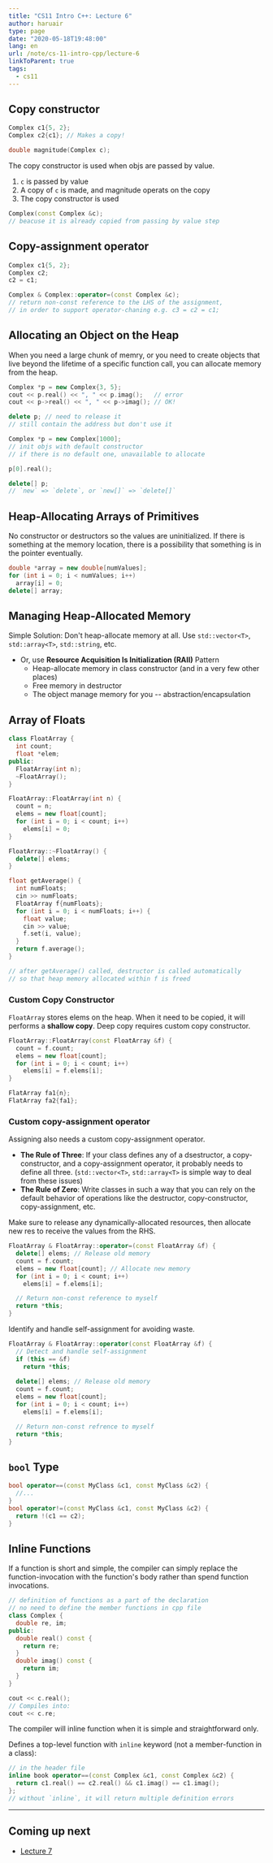 ```yaml
---
title: "CS11 Intro C++: Lecture 6"
author: haruair
type: page
date: "2020-05-18T19:48:00"
lang: en
url: /note/cs-11-intro-cpp/lecture-6
linkToParent: true
tags:
  - cs11
---
```


## Copy constructor

```cpp
Complex c1{5, 2};
Complex c2{c1}; // Makes a copy!
```

```cpp
double magnitude(Complex c);
```

The copy constructor is used when objs are passed by value.

1. `c` is passed by value
1. A copy of `c` is made, and magnitude operats on the copy
1. The copy constructor is used

```cpp
Complex(const Complex &c);
// beacuse it is already copied from passing by value step
```

## Copy-assignment operator

```cpp
Complex c1{5, 2};
Complex c2;
c2 = c1;
```

```cpp
Complex & Complex::operator=(const Complex &c);
// return non-const reference to the LHS of the assignment,
// in order to support operator-chaning e.g. c3 = c2 = c1;
```

## Allocating an Object on the Heap

When you need a large chunk of memry, or you need to create objects that live beyond the lifetime of a specific function call, you can allocate memory from the heap.

```cpp
Complex *p = new Complex{3, 5};
cout << p.real() << ", " << p.imag();   // error
cout << p->real() << ", " << p->imag(); // OK!

delete p; // need to release it
// still contain the address but don't use it
```

```cpp
Complex *p = new Complex[1000];
// init objs with default constructor
// if there is no default one, unavailable to allocate

p[0].real();

delete[] p;
// `new` => `delete`, or `new[]` => `delete[]`
```

## Heap-Allocating Arrays of Primitives

No constructor or destructors so the values are uninitialized. If there is something at the memory location, there is a possibility that something is in the pointer eventually.

```cpp
double *array = new double[numValues];
for (int i = 0; i < numValues; i++)
  array[i] = 0;
delete[] array;
```

## Managing Heap-Allocated Memory

Simple Solution: Don't heap-allocate memory at all. Use `std::vector<T>`, `std::array<T>`, `std::string`, etc.

- Or, use **Resource Acquisition Is Initialization (RAII)** Pattern
  - Heap-allocate memory in class constructor (and in a very few other places)
  - Free memory in destructor
  - The object manage memory for you -- abstraction/encapsulation

## Array of Floats

```cpp
class FloatArray {
  int count;
  float *elem;
public:
  FloatArray(int n);
  ~FloatArray();
}

FloatArray::FloatArray(int n) {
  count = n;
  elems = new float[count];
  for (int i = 0; i < count; i++)
    elems[i] = 0;
}

FloatArray::~FloatArray() {
  delete[] elems;
}

float getAverage() {
  int numFloats;
  cin >> numFloats;
  FloatArray f{numFloats};
  for (int i = 0; i < numFloats; i++) {
    float value;
    cin >> value;
    f.set(i, value);
  }
  return f.average();
}

// after getAverage() called, destructor is called automatically
// so that heap memory allocated within f is freed
```

### Custom Copy Constructor

`FloatArray` stores elems on the heap. When it need to be copied, it will performs a **shallow copy**. Deep copy requires custom copy constructor.

```cpp
FloatArray::FloatArray(const FloatArray &f) {
  count = f.count;
  elems = new float[count];
  for (int i = 0; i < count; i++)
    elems[i] = f.elems[i];
}

FlatArray fa1{n};
FlatArray fa2{fa1};
```

### Custom copy-assignment operator

Assigning also needs a custom copy-assignment operator.

- **The Rule of Three**: If your class defines any of a dsestructor, a copy-constructor, and a copy-assignment operator, it probably needs to define all three. (`std::vector<T>`, `std::array<T>` is simple way to deal from these issues)
- **The Rule of Zero**: Write classes in such a way that you can rely on the default behavior of operations like the destructor, copy-constructor, copy-assignment, etc.

Make sure to release any dynamically-allocated resources, then allocate new res to receive the values from the RHS.

```cpp
FloatArray & FloatArray::operator=(const FloatArray &f) {
  delete[] elems; // Release old memory
  count = f.count;
  elems = new float[count]; // Allocate new memory
  for (int i = 0; i < count; i++)
    elems[i] = f.elems[i];

  // Return non-const reference to myself
  return *this;
}
```

Identify and handle self-assignment for avoiding waste.

```cpp
FloatArray & FloatArray::operator(const FloatArray &f) {
  // Detect and handle self-assignment
  if (this == &f)
    return *this;
  
  delete[] elems; // Release old memory
  count = f.count;
  elems = new float[count];
  for (int i = 0; i < count; i++)
    elems[i] = f.elems[i];

  // Return non-const refrence to myself
  return *this;
}
```

## `bool` Type

```cpp
bool operator==(const MyClass &c1, const MyClass &c2) {
  //...
}
bool operator!=(const MyClass &c1, const MyClass &c2) {
  return !(c1 == c2);
}
```

## Inline Functions

If a function is short and simple, the compiler can simply replace the function-invocation with the function's body rather than spend function invocations.

```cpp
// definition of functions as a part of the declaration
// no need to define the member functions in cpp file
class Complex {
  double re, im;
public:
  double real() const {
    return re;
  }
  double imag() const {
    return im;
  }
}

cout << c.real();
// Compiles into:
cout << c.re;
```

The compiler will inline function when it is simple and straightforward only.

Defines a top-level function with `inline` keyword (not a member-function in a class):

```cpp
// in the header file
inline book operator==(const Complex &c1, const Complex &c2) {
  return c1.real() == c2.real() && c1.imag() == c1.imag();
};
// without `inline`, it will return multiple definition errors
```

---

## Coming up next


- [Lecture 7](/note/cs-11-intro-cpp/lecture-7)
